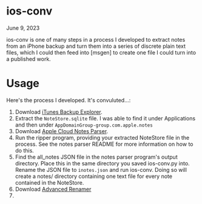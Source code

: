 # ios-conv

June 9, 2023

ios-conv is one of many steps in a process I developed to extract notes from an iPhone backup and turn them into a series of discrete plain text files, which I could then feed into [msgen] to create one file I could turn into a published work.

# Usage
Here's the process I developed. It's convuluted...:
1. Download [iTunes Backup Explorer](https://github.com/MaxiHuHe04/iTunes-Backup-Explorer).
2. Extract the `NoteStore.sqlite` file. I was able to find it under Applications and then under `AppDomainGroup-group.com.apple.notes`
3. Download [Apple Cloud Notes Parser](https://github.com/threeplanetssoftware/apple_cloud_notes_parser).
4. Run the ripper program, providing your extracted NoteStore file in the process. See the notes parser README for more information on how to do this.
5. Find the all_notes JSON file in the notes parser program's output directory. Place this in the same directory you saved ios-conv.py into. Rename the JSON file to `inotes.json` and run ios-conv. Doing so will create a notes/ directory containing one text file for every note contained in the NoteStore. 
6. Download [Advanced Renamer](https://www.advancedrenamer.com/)
7. 
